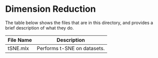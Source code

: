 # Dimension Reduction

The table below shows the files that are in this directory, and provides a brief description of what they do.

File Name| Description
--|--|
tSNE.mlx | Performs t-SNE on datasets. |
